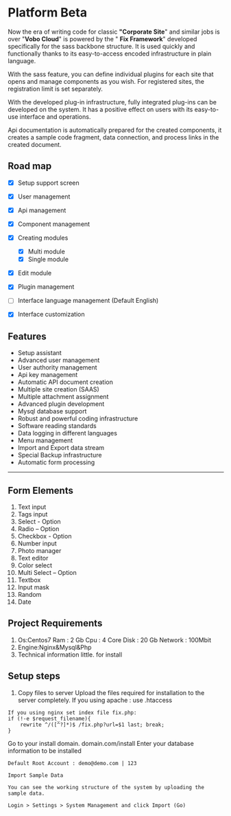 # Platform Beta

Now the era of writing code for classic **"Corporate Site**" and similar jobs is over
"**Vobo Cloud**" is powered by the " **Fix Framework**" developed specifically for the sass backbone structure. It is used quickly and functionally thanks to its easy-to-access encoded infrastructure in plain language.

With the sass feature, you can define individual plugins for each site that opens and manage components as you wish. For registered sites, the registration limit is set separately.

With the developed plug-in infrastructure, fully integrated plug-ins can be developed on the system. It has a positive effect on users with its easy-to-use interface and operations.

Api documentation is automatically prepared for the created components, it creates a sample code fragment, data connection, and process links in the created document.

## Road map

- [x] Setup support screen
- [x] User management
- [x] Api management
- [x] Component management
- [x] Creating modules
     - [x] Multi module
     - [x] Single module
- [x] Edit module
- [x] Plugin management
- [ ] Interface language management (Default English)
- [x] Interface customization



## Features

- Setup assistant
- Advanced user management
- User authority management
- Api key management
- Automatic API document creation
- Multiple site creation (SAAS)
- Multiple attachment assignment
- Advanced plugin development
- Mysql database support
- Robust and powerful coding infrastructure
- Software reading standards
- Data logging in different languages
- Menu management
- Import and Export data stream
- Special Backup infrastructure
- Automatic form processing
------------

## Form Elements

1. Text input
2. Tags input
3. Select - Option
4. Radio – Option
5. Checkbox - Option
6. Number input
7. Photo manager
8. Text editor
9. Color select
10. Multi Select – Option
11. Textbox
12. Input mask
13. Random
14. Date

## Project Requirements
1. Os:Centos7
	 Ram : 2 Gb
	Cpu : 4 Core
	Disk : 20 Gb
	Network : 100Mbit
2. Engine:Nginx&Mysql&Php
3. Technical information little. for install

## Setup steps

1. Copy files to server Upload the files required for installation to the server completely.
If you using apache : use .htaccess
```
If you using nginx set index file fix.php:
if (!-e $request_filename){
	rewrite ^/([^?]*)$ /fix.php?url=$1 last; break;
}
```

Go to your install domain. domain.com/install Enter your database information to be installed

	Default Root Account : demo@demo.com | 123

	Import Sample Data

	You can see the working structure of the system by uploading the sample data.

	Login > Settings > System Management and click Import (Go)



